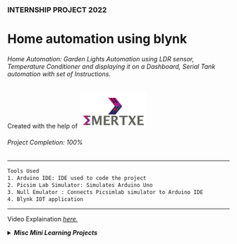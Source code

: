 ### INTERNSHIP PROJECT 2022
# Home automation using blynk
###### Home Automation: Garden Lights Automation using LDR sensor, Temperature Conditioner and displaying it on a Dashboard, Serial Tank automation with set of Instructions.

Created with the help of <img src="Readme\emertxe.png" alt="Emertxe logo">

###### Project Completion: 100%


***
```
Tools Used
1. Arduino IDE: IDE used to code the project
2. Picsim Lab Simulator: Simulates Arduino Uno
3. Null Emulator : Connects Picsimlab simulator to Arduino IDE
4. Blynk IOT application
```
***

Video Explaination <a href = "https://www.youtube.com/watch?v=_0EtCARlhIM"><i>here.</a>
<details>
<summary><strong>Misc Mini Learning Projects</strong></summary>
<ol>
<li> LED</li>
<li> CLCD</li>
<li> PWM</li>
</ol>
</details>


